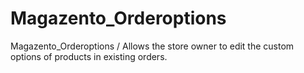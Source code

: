 Magazento_Orderoptions
======================

Magazento_Orderoptions / Allows the store owner to edit the custom options of products in existing orders.
